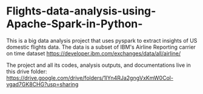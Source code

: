 # Flights-data-analysis-using-Apache-Spark-in-Python-
This is a big data analysis project that uses pyspark to extract insights of US domestic flights data. The data is a subset of IBM's Airline Reporting carrier on time dataset https://developer.ibm.com/exchanges/data/all/airline/

The project and all its codes, analysis outputs, and documentations live in this drive folder: https://drive.google.com/drive/folders/1lYn4RJa2gngVxKmW0Col-vgad7GK8CHG?usp=sharing


